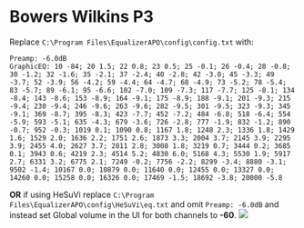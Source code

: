 # Bowers Wilkins P3
Replace `C:\Program Files\EqualizerAPO\config\config.txt` with:
```
Preamp: -6.0dB
GraphicEQ: 10 -84; 20 1.5; 22 0.8; 23 0.5; 25 -0.1; 26 -0.4; 28 -0.8; 30 -1.2; 32 -1.6; 35 -2.1; 37 -2.4; 40 -2.8; 42 -3.0; 45 -3.3; 49 -3.7; 52 -3.9; 56 -4.2; 59 -4.4; 64 -4.7; 68 -4.9; 73 -5.2; 78 -5.4; 83 -5.7; 89 -6.1; 95 -6.6; 102 -7.0; 109 -7.3; 117 -7.7; 125 -8.1; 134 -8.4; 143 -8.6; 153 -8.9; 164 -9.1; 175 -8.9; 188 -9.1; 201 -9.3; 215 -9.4; 230 -9.4; 246 -9.6; 263 -9.6; 282 -9.5; 301 -9.5; 323 -9.3; 345 -9.1; 369 -8.7; 395 -8.3; 423 -7.7; 452 -7.2; 484 -6.8; 518 -6.4; 554 -5.9; 593 -5.1; 635 -4.3; 679 -3.6; 726 -2.8; 777 -1.9; 832 -1.2; 890 -0.7; 952 -0.3; 1019 0.1; 1090 0.8; 1167 1.8; 1248 2.3; 1336 1.8; 1429 1.6; 1529 2.0; 1636 2.2; 1751 2.6; 1873 3.3; 2004 3.7; 2145 3.9; 2295 3.9; 2455 4.0; 2627 3.7; 2811 2.8; 3008 1.8; 3219 0.7; 3444 0.2; 3685 0.1; 3943 0.6; 4219 2.3; 4514 5.2; 4830 6.0; 5168 4.3; 5530 1.9; 5917 2.7; 6331 3.2; 6775 2.1; 7249 -0.2; 7756 -2.2; 8299 -3.4; 8880 -3.1; 9502 -1.4; 10167 0.0; 10879 0.0; 11640 0.0; 12455 0.0; 13327 0.0; 14260 0.0; 15258 0.0; 16326 0.0; 17469 -1.5; 18692 -3.8; 20000 -5.8
```
**OR** if using HeSuVi replace `C:\Program Files\EqualizerAPO\config\HeSuVi\eq.txt` and omit `Preamp: -6.0dB` and instead set Global volume in the UI for both channels to **-60**.
![](https://raw.githubusercontent.com/jaakkopasanen/AutoEq/master/results/SBAF-Serious/innerfidelity/onear/Bowers%20Wilkins%20P3/Bowers%20Wilkins%20P3.png)